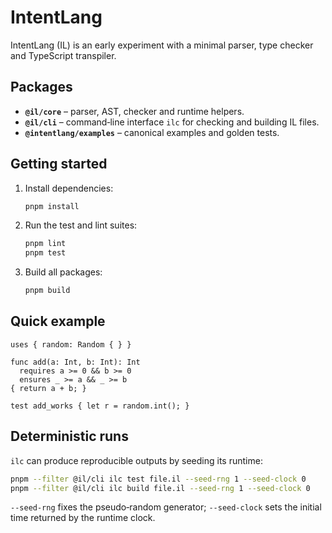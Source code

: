 # IntentLang

IntentLang (IL) is an early experiment with a minimal parser, type checker and
TypeScript transpiler.

## Packages

- **`@il/core`** – parser, AST, checker and runtime helpers.
- **`@il/cli`** – command‑line interface `ilc` for checking and building IL
  files.
- **`@intentlang/examples`** – canonical examples and golden tests.

## Getting started

1. Install dependencies:
   ```bash
   pnpm install
   ```
2. Run the test and lint suites:
   ```bash
   pnpm lint
   pnpm test
   ```
3. Build all packages:
   ```bash
   pnpm build
   ```

## Quick example

```intentlang
uses { random: Random { } }

func add(a: Int, b: Int): Int
  requires a >= 0 && b >= 0
  ensures _ >= a && _ >= b
{ return a + b; }

test add_works { let r = random.int(); }
```

## Deterministic runs

`ilc` can produce reproducible outputs by seeding its runtime:

```bash
pnpm --filter @il/cli ilc test file.il --seed-rng 1 --seed-clock 0
pnpm --filter @il/cli ilc build file.il --seed-rng 1 --seed-clock 0
```

`--seed-rng` fixes the pseudo‑random generator; `--seed-clock` sets the initial
time returned by the runtime clock.
